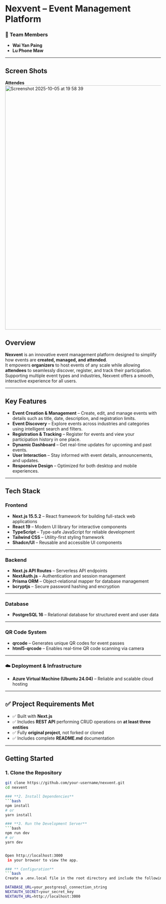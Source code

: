 # **Nexvent – Event Management Platform**

### 👥 **Team Members**
- **Wai Yan Paing**  
- **Lu Phone Maw**

---
## **Screen Shots**
**Attendes**
<img width="1395" height="789" alt="Screenshot 2025-10-05 at 19 58 39" src="https://github.com/user-attachments/assets/c9d86424-7ded-4faf-a99c-2d45ab4ab309" />

##  **Overview**
**Nexvent** is an innovative event management platform designed to simplify how events are **created, managed, and attended**.  
It empowers **organizers** to host events of any scale while allowing **attendees** to seamlessly discover, register, and track their participation.  
Supporting multiple event types and industries, Nexvent offers a smooth, interactive experience for all users.

---

##  **Key Features**
- **Event Creation & Management** – Create, edit, and manage events with details such as title, date, description, and registration limits.  
- **Event Discovery** – Explore events across industries and categories using intelligent search and filters.  
- **Registration & Tracking** – Register for events and view your participation history in one place.  
- **Dynamic Dashboard** – Get real-time updates for upcoming and past events.  
- **User Interaction** – Stay informed with event details, announcements, and updates.  
- **Responsive Design** – Optimized for both desktop and mobile experiences.  

---

##  **Tech Stack**

###  **Frontend**
- **Next.js 15.5.2** – React framework for building full-stack web applications  
- **React 19** – Modern UI library for interactive components  
- **TypeScript** – Type-safe JavaScript for reliable development  
- **Tailwind CSS** – Utility-first styling framework  
- **Shadcn/UI** – Reusable and accessible UI components  

---

###  **Backend**
- **Next.js API Routes** – Serverless API endpoints  
- **NextAuth.js** – Authentication and session management  
- **Prisma ORM** – Object-relational mapper for database management  
- **bcryptjs** – Secure password hashing and encryption  

---

###  **Database**
- **PostgreSQL 16** – Relational database for structured event and user data  

---

###  **QR Code System**
- **qrcode** – Generates unique QR codes for event passes  
- **html5-qrcode** – Enables real-time QR code scanning via camera  

---

### ☁️ **Deployment & Infrastructure**
- **Azure Virtual Machine (Ubuntu 24.04)** – Reliable and scalable cloud hosting  

---

## ✅ **Project Requirements Met**
- ✅ Built with **Next.js**  
- ✅ Includes **REST API** performing CRUD operations on **at least three entities**  
- ✅ Fully **original project**, not forked or cloned  
- ✅ Includes complete **README.md** documentation  

---

##  **Getting Started**

### **1. Clone the Repository**
```bash
git clone https://github.com/your-username/nexvent.git
cd nexvent

### **2. Install Dependencies**
```bash
npm install
# or
yarn install

### **3. Run the Development Server**
```bash
npm run dev
# or
yarn dev


Open http://localhost:3000
 in your browser to view the app.

### ** Configuration**
```bash
Create a .env.local file in the root directory and include the following:

DATABASE_URL=your_postgresql_connection_string
NEXTAUTH_SECRET=your_secret_key
NEXTAUTH_URL=http://localhost:3000


